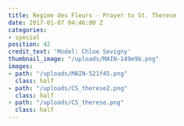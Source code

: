 ```yaml
---
title: Regime des Fleurs - Prayer to St. Therese
date: 2017-01-07 04:46:00 Z
categories:
- special
position: 42
credit_text: 'Model: Chloe Sevigny'
thumbnail_image: "/uploads/MAIN-149e9b.png"
images:
- path: "/uploads/MAIN-521f45.png"
  class: half
- path: "/uploads/CS_therese2.png"
  class: half
- path: "/uploads/CS_therese.png"
  class: half
---
```


